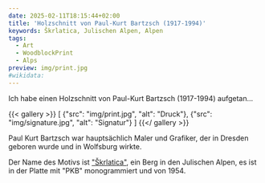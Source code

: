 ```yaml
---
date: 2025-02-11T18:15:44+02:00
title: 'Holzschnitt von Paul-Kurt Bartzsch (1917-1994)'
keywords: Škrlatica, Julischen Alpen, Alpen
tags:
  - Art
  - WoodblockPrint
  - Alps
preview: img/print.jpg
#wikidata:
---
```


Ich habe einen Holzschnitt von Paul-Kurt Bartzsch (1917-1994) aufgetan...
<!--more-->

{{< gallery >}}
[
  {"src": "img/print.jpg", "alt": "Druck"},
  {"src": "img/signature.jpg", "alt": "Signatur"}
]
{{</ gallery >}}

Paul Kurt Bartzsch war hauptsächlich Maler und Grafiker, der in Dresden geboren wurde und in Wolfsburg wirkte.

Der Name des Motivs ist ["Škrlatica"](https://de.wikipedia.org/wiki/%C5%A0krlatica), ein Berg in den Julischen Alpen, es ist in der Platte mit "PKB" monogrammiert und von 1954.

